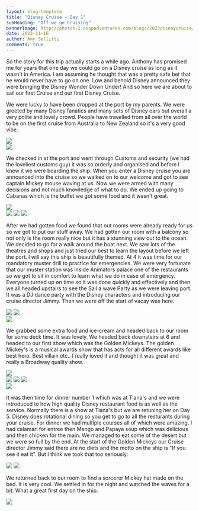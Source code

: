 ```yaml
---
layout: blog-template
title: "Disney Cruise - Day 1"
subHeading: "Off we go Cruising"
bannerImage: http://photos-2.asapadventures.com/blogs/2023disneycruise/2023-11-15/PXL_20231116_004924746.jpg
date: 2023-11-16
author: Amy Sellitti
comments: true
---
```


So the story for this trip actually starts a while ago. Anthony has promised me for years that one day we could go on a Disney cruise as long as it wasn't in America. I am assuming he thought that was a pretty safe bet that he would never have to go on one. Low and behold Disney announced they were bringing the Disney Wonder Down Under! And so here we are about to sail our first Cruise and our first Disney Cruise.

We were lucky to have been dropped at the port by my parents. We were greeted by many Disney fanatics and many sets of Disney ears but overall a very polite and lovely crowd. People have travelled from all over the world to be on the first cruise from Australia to New Zealand so it's a very good vibe.

<div class="center-image"><img src="http://photos-2.asapadventures.com/blogs/2023disneycruise/2023-11-15/PXL_20231116_004924746.jpg" /></div>
<div class="center-image"><img src="http://photos-2.asapadventures.com/blogs/2023disneycruise/2023-11-15/PXL_20231115_225526701.jpg" /></div>

We checked in at the port and went through Customs and security (we had the loveliest customs guy) it was so orderly and organised and before I knew it we were boarding the ship. When you enter a Disney cruise you are announced into the cruise so we walked on to our welcome and got to see captain Mickey mouse waving at us. Now we were armed with many decisions and not much knowledge of what to do. We ended up going to Cabanas which is the buffet we got some food and it wasn't great.

<div class="center-image"><img src="http://photos-2.asapadventures.com/blogs/2023disneycruise/2023-11-15/PXL_20231116_023104802.jpg" /></div>
<div class="grid-1l-2w">
  <img src="http://photos-2.asapadventures.com/blogs/2023disneycruise/2023-11-15/PXL_20231116_042207342.MP.jpg"/>
  <img src="http://photos-2.asapadventures.com/blogs/2023disneycruise/2023-11-15/PXL_20231116_042606467.jpg"/>
  <img src="http://photos-2.asapadventures.com/blogs/2023disneycruise/2023-11-15/PXL_20231116_024337619.jpg"/>
</div>

After we had gotten food we found that out rooms were already ready for us so we got to put our stuff away. We had gotten our room with a balcony so not only is the room really nice but it has a stunning view out to the ocean. We decided to go for a walk around the boat next. We saw lots of the theatres and shops and just tried our best to learn the layout before we left the port. I will say this ship is beautifully themed. At 4 it was time for our mandatory muster drill to practice for emergencies. We were very fortunate that our muster station was inside Animators palace one of the restaurants so we got to sit in comfort to learn what we do in case of emergency. Everyone turned up on time so it was done quickly and effectively and then we all headed upstairs to see the Sail a wave Party as we were leaving port. It was a DJ dance party with the Disney characters and introducing our cruise director Jimmy. Then we were off the start of vacay was here.

<div class="grid-2c">
  <img src="http://photos-2.asapadventures.com/blogs/2023disneycruise/2023-11-15/PXL_20231116_052652061.jpg"/>
  <img src="http://photos-2.asapadventures.com/blogs/2023disneycruise/2023-11-15/PXL_20231116_053728761.jpg"/>
</div>
<div class="center-image"><img src="http://photos-2.asapadventures.com/blogs/2023disneycruise/2023-11-15/PXL_20231116_040431676.jpg" /></div>

We grabbed some extra food and ice-cream and headed back to our room for some deck time. It was lovely. We headed back downstairs at 6 and headed to our first show which was the Golden Mickeys. The golden Mickey's is a musical awards show that has acts for all different awards like best hero. Best villain etc.. I really loved it and thought it was great and really a Broadway quality show.

<div class="center-image"><img src="http://photos-2.asapadventures.com/blogs/2023disneycruise/2023-11-15/PXL_20231116_085322051.jpg" /></div>
<div class="grid-2w-1l">
  <img src="http://photos-2.asapadventures.com/blogs/2023disneycruise/2023-11-15/PXL_20231116_064310488.MP.jpg"/>
  <img src="http://photos-2.asapadventures.com/blogs/2023disneycruise/2023-11-15/PXL_20231116_085145268.jpg"/>
  <img src="http://photos-2.asapadventures.com/blogs/2023disneycruise/2023-11-15/PXL_20231116_063037315.jpg"/>
</div>
<div class="center-image"><img src="http://photos-2.asapadventures.com/blogs/2023disneycruise/2023-11-15/PXL_20231116_085830852.jpg" /></div>

It was then time for dinner number 1 which was at Tiana's and we were introduced to how high quality Disney restaurant food is as well as the service. Normally there is a show at Tiana's but we are retuning her on Day 5. Disney does rotational dining so you get to go to all the resturants during your cruise. For dinner we had multiple courses all of which were amazing.
I had calamari for entree then Mango and Papaya soup which was delicious and then chicken for the main. We managed to eat some of the desert but we were so full by the end. At the start of the Golden Mickeys our Cruise director Jimmy said there are no diets and the motto on the ship is "If you see it eat it". But I think we took that too seriously.

<div class="grid-2c">
  <img src="http://photos-2.asapadventures.com/blogs/2023disneycruise/2023-11-15/PXL_20231116_093724018.jpg"/>
  <img src="http://photos-2.asapadventures.com/blogs/2023disneycruise/2023-11-15/PXL_20231116_103742103.MP.jpg"/>
</div>

We returned back to our room to find a sorcerer Mickey hat made on the bed. It is very cool. We settled in for the night and watched the waves for a bit. What a great first day on the ship.

<div class="center-image"><img src="http://photos-2.asapadventures.com/blogs/2023disneycruise/2023-11-15/PXL_20231116_112003424.jpg" /></div>
